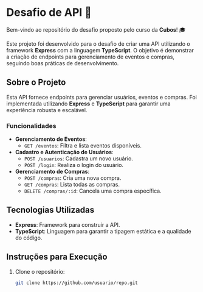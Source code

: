 # Desafio de API 🚀

Bem-vindo ao repositório do desafio proposto pelo curso da **Cubos**! 🎓

Este projeto foi desenvolvido para o desafio de criar uma API utilizando o framework **Express** com a linguagem **TypeScript**. O objetivo é demonstrar a criação de endpoints para gerenciamento de eventos e compras, seguindo boas práticas de desenvolvimento.

## Sobre o Projeto

Esta API fornece endpoints para gerenciar usuários, eventos e compras. Foi implementada utilizando **Express** e **TypeScript** para garantir uma experiência robusta e escalável. 

### Funcionalidades

- **Gerenciamento de Eventos**: 
  - `GET /eventos`: Filtra e lista eventos disponíveis.
- **Cadastro e Autenticação de Usuários**:
  - `POST /usuarios`: Cadastra um novo usuário.
  - `POST /login`: Realiza o login do usuário.
- **Gerenciamento de Compras**:
  - `POST /compras`: Cria uma nova compra.
  - `GET /compras`: Lista todas as compras.
  - `DELETE /compras/:id`: Cancela uma compra específica.

## Tecnologias Utilizadas

- **Express**: Framework para construir a API.
- **TypeScript**: Linguagem para garantir a tipagem estática e a qualidade do código.

## Instruções para Execução

1. Clone o repositório:

   ```bash
   git clone https://github.com/usuario/repo.git
